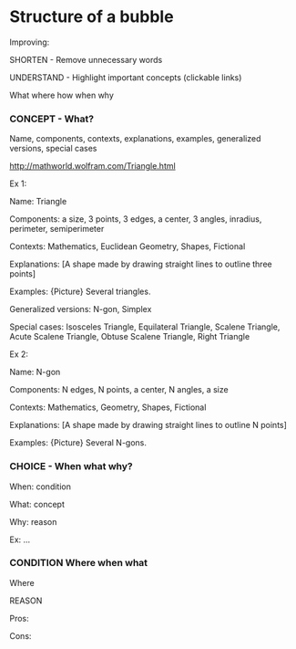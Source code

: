 # Structure of a bubble

Improving:
	
SHORTEN - Remove unnecessary words

UNDERSTAND - Highlight important concepts (clickable links)


What where how when why

### CONCEPT - What?

Name, components, contexts, explanations, examples, generalized versions, special cases


http://mathworld.wolfram.com/Triangle.html

Ex 1:
	
Name: Triangle

Components: a size, 3 points, 3 edges, a center, 3 angles, inradius, perimeter, semiperimeter

Contexts: Mathematics, Euclidean Geometry, Shapes, Fictional

Explanations:
[A shape made by drawing straight lines to outline three points]

Examples: {Picture} Several triangles.

Generalized versions: N-gon, Simplex

Special cases: Isosceles Triangle, Equilateral Triangle, Scalene Triangle, Acute Scalene Triangle, Obtuse Scalene Triangle, Right Triangle

Ex 2:

Name: N-gon

Components: N edges, N points, a center, N angles, a size

Contexts: Mathematics, Geometry, Shapes, Fictional

Explanations: [A shape made by drawing straight lines to outline N points]

Examples: {Picture} Several N-gons.

### CHOICE - When what why?

When: condition

What: concept

Why:  reason

Ex: ...

### CONDITION Where when what 


Where

REASON

Pros:

Cons: